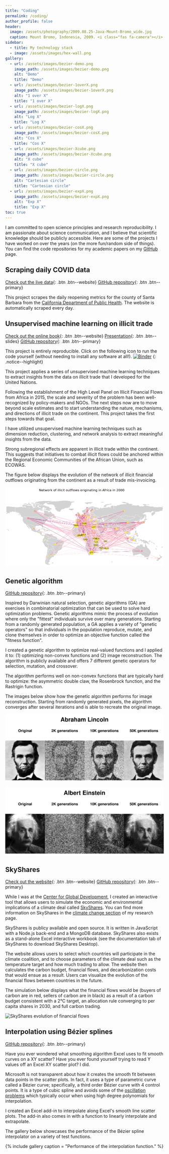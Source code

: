 ```yaml
---
title: "Coding"
permalink: /coding/
author_profile: false
header:
  image: /assets/photography/2009.08.25-Java-Mount-Bromo_wide.jpg
  caption: Mount Bromo, Indonesia, 2009. <i class="fas fa-camera"></i> A. Lépissier
sidebar:
  - title: My technology stack
  - image: /assets/images/hex-wall.png
gallery:
  - url: /assets/images/bezier-demo.png
    image_path: /assets/images/bezier-demo.png
    alt: "Demo"
    title: "Demo"
  - url: /assets/images/bezier-1overX.png
    image_path: /assets/images/bezier-1overX.png
    alt: "1 over X"
    title: "1 over X"
  - url: /assets/images/bezier-logX.png
    image_path: /assets/images/bezier-logX.png
    alt: "Log X"
    title: "Log X"
  - url: /assets/images/bezier-cosX.png
    image_path: /assets/images/bezier-cosX.png
    alt: "Cos X"
    title: "Cos X"
  - url: /assets/images/bezier-Xcube.png
    image_path: /assets/images/bezier-Xcube.png
    alt: "X cube"
    title: "X cube"
  - url: /assets/images/bezier-circle.png
    image_path: /assets/images/bezier-circle.png
    alt: "Cartesian circle"
    title: "Cartesian circle"
  - url: /assets/images/bezier-expX.png
    image_path: /assets/images/bezier-expX.png
    alt: "Exp X"
    title: "Exp X"
toc: true
---
```


I am committed to open science principles and research reproducibility. I am passionate about science communication, and I believe that scientific knowledge should be publicly accessible. Here are some of the projects I have worked on over the years (on the more fun/random side of things). You can find the code repositories for my academic papers on my [GitHub](https://github.com/walice) page.

## Scraping daily COVID data

[Check out the live data](https://alicelepissier.com/COVID-SB/){: .btn .btn--website} [<i class="fab fa-github"></i> GitHub repository](https://github.com/walice/COVID-SB){: .btn .btn--primary}

This project scrapes the daily reopening metrics for the county of Santa Barbara from the [California Department of Public Health](https://www.cdph.ca.gov/Programs/CID/DCDC/Pages/COVID-19/COVID19CountyDataTable.aspx). The website is automatically scraped every day.

## Unsupervised machine learning on illicit trade

[Check out the online book](https://alicelepissier.com/jupyter-book-IFF/){: .btn .btn--website} [<i class="fas fa-book"></i> Presentation](/assets/Unsupervised-learning-trade.slides.html){: .btn .btn--slides} [<i class="fab fa-github"></i> GitHub repository](https://github.com/walice/Unsupervised-Learning-IFF){: .btn .btn--primary}

This project is entirely reproducible. Click on the following icon to run the code yourself (without needing to install any software at all!). [![Binder](https://mybinder.org/badge_logo.svg)](https://mybinder.org/v2/gh/walice/jupyter-book-IFF/gh-pages?urlpath=lab/tree/work/_sources/Unsupervised-learning-trade.ipynb)
{: .notice--highlight}

This project applies a series of unsupervised machine learning techniques to extract insights from the data on illicit trade that I developed for the United Nations.

Following the establishment of the High Level Panel on Illicit Financial Flows from Africa in 2015, the scale and severity of the problem has been well-recognized by policy-makers and NGOs. The next steps now are to move beyond scale estimates and to start understanding the nature, mechanisms, and directions of illicit trade on the continent. This project takes the first steps towards that goal.

I have utilized unsupervised machine learning techniques such as dimension reduction, clustering, and network analysis to extract meaningful insights from the data.

Strong subregional effects are apparent in illicit trade within the continent. This suggests that initiatives to combat illicit flows could be anchored within the Regional Economic Communities of the African Union, such as ECOWAS.

The figure below displays the evolution of the network of illicit financial outflows originating from the continent as a result of trade mis-invoicing.

![Evolution of network of illicit trade](/assets/images/network-IFF4.gif)

## Genetic algorithm

[<i class="fab fa-github"></i> GitHub repository](https://github.com/walice/Genetic-Algorithm){: .btn .btn--primary}

Inspired by Darwinian natural selection, genetic algorithms (GA) are exercises in combinatorial optimization that can be used to solve hard optimization problems. Genetic algorithms mimic the process of evolution where only the "fittest" individuals survive over many generations. Starting from a randomly generated population, a GA applies a variety of "genetic operators" so that individuals in the population reproduce, mutate, and clone themselves in order to optimize an objective function called the "fitness function".

I created a genetic algorithm to optimize real-valued functions and I applied it to: (1) optimizing non-convex functions and (2) image reconstruction. The algorithm is publicly available and offers 7 different genetic operators for selection, mutation, and crossover.

The algorithm performs well on non-convex functions that are typically hard to optimize: the asymmetric double claw, the Rosenbrock function, and the Rastrigin function.

The images below show how the genetic algorithm performs for image reconstruction. Starting from randomly generated pixels, the algorithm converges after several iterations and is able to recreate the original image.

![Abraham Lincoln](/assets/images/genetic-lincoln.png)

![Albert Einstein](/assets/images/genetic-einstein.png)

## SkyShares

[Check out the website](http://www.skyshares.org/){: .btn .btn--website} [<i class="fab fa-github"></i> GitHub repository](https://github.com/walice/skyshares){: .btn .btn--primary}

While I was at the [Center for Global Development](https://www.cgdev.org/), I created an interactive tool that allows users to simulate the economic and environmental implications of a climate deal called [SkyShares](http://www.skyshares.org/). You can find more information on SkyShares in the [climate change section](/research/02-climatechange//#skyshares) of my research page.

SkyShares is publicy available and open source. It is written in JavaScript with a Node.js back-end and a MongoDB database. SkyShares also exists as a stand-alone Excel interactive workbook (see the documentation tab of SkyShares to download SkyShares Desktop).

The website allows users to select which countries will participate in the climate coalition, and to choose parameters of the climate deal such as the temperature target and how much trading to allow. The website then calculates the carbon budget, financial flows, and decarbonization costs that would ensue as a result. Users can visualize the evolution of the financial flows between countries in the future.

The simulation below displays what the financial flows would be (buyers of carbon are in red, sellers of carbon are in black) as a result of a carbon budget consistent with a 2°C target, an allocation rule converging to per capita shares in 2030, and full carbon trading.

![SkyShares evolution of financial flows](/assets/images/skyshares-evolution-flows.gif)

## Interpolation using Bézier splines

[<i class="fab fa-github"></i> GitHub repository](https://github.com/walice/beziersplines){: .btn .btn--primary}

Have you ever wondered what smoothing algorithm Excel uses to fit smooth curves on a XY scatter? Have you ever found yourself trying to read Y values off an Excel XY scatter plot? I did.

Microsoft is not transparent about how it creates the smooth fit between data points in the scatter plots. In fact, it uses a type of parametric curve called a Bézier curve; specifically, a third order Bézier curve with 4 control points. It is a type of cubic spline and avoids some of the [oscillation problems](http://en.wikipedia.org/wiki/Runge's_phenomenon) which typically occur when using high degree polynomials for interpolation.

I created an Excel add-in to interpolate along Excel's smooth line scatter plots. The add-in also comes in with a function to linearly interpolate and extrapolate.

The gallery below showcases the performance of the Bézier spline interpolator on a variety of test functions.

{% include gallery 
  caption = "Performance of the interpolation function." %}